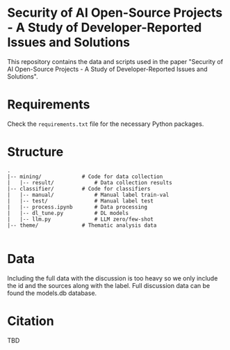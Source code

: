 # Security of AI Open-Source Projects - A Study of Developer-Reported Issues and Solutions

This repository contains the data and scripts used in the paper
"Security of AI Open-Source Projects - A Study of Developer-Reported Issues and Solutions".

# Requirements
Check the `requirements.txt` file for the necessary Python packages.

# Structure

```
.
|-- mining/             # Code for data collection
|   |-- result/             # Data collection results
|-- classifier/         # Code for classifiers
|   |-- manual/             # Manual label train-val
|   |-- test/               # Manual label test
|   |-- process.ipynb       # Data processing
|   |-- dl_tune.py          # DL models
|   |-- llm.py              # LLM zero/few-shot
|-- theme/              # Thematic analysis data


```

# Data
Including the full data with the discussion is too heavy so we only include the id and the sources along with the label. Full discussion data can be found the models.db database.


# Citation
TBD

